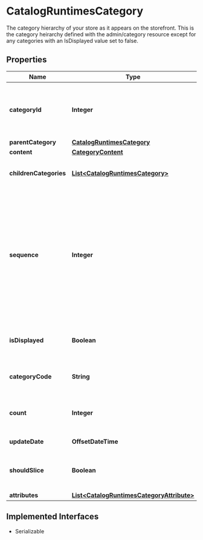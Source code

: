 

# CatalogRuntimesCategory

The category hierarchy of your store as it appears on the storefront. This is the category heirarchy defined with the admin/category resource except for any categories with an IsDisplayed value set to false.

## Properties

| Name | Type | Description | Notes |
|------------ | ------------- | ------------- | -------------|
|**categoryId** | **Integer** | Internal unique identifier of the category. System-supplied and read-only. |  [optional] |
|**parentCategory** | [**CatalogRuntimesCategory**](CatalogRuntimesCategory.md) |  |  [optional] |
|**content** | [**CategoryContent**](CategoryContent.md) |  |  [optional] |
|**childrenCategories** | [**List&lt;CatalogRuntimesCategory&gt;**](CatalogRuntimesCategory.md) | List of subcategories that belong to this category. |  [optional] |
|**sequence** | **Integer** | Order in which categories appear when they are at the same level (siblings). For example, categories can be sequenced so that a specific category always appears first (or last). |  [optional] |
|**isDisplayed** | **Boolean** | Indicates whether the category should be displayed. |  [optional] |
|**categoryCode** | **String** | External unique identifier of the category. |  [optional] |
|**count** | **Integer** | Indicates whether the category should be displayed. |  [optional] |
|**updateDate** | **OffsetDateTime** | Last Modified Date Time |  [optional] |
|**shouldSlice** | **Boolean** | Indicates whether the category should be sliced |  [optional] |
|**attributes** | [**List&lt;CatalogRuntimesCategoryAttribute&gt;**](CatalogRuntimesCategoryAttribute.md) |  |  [optional] |


## Implemented Interfaces

* Serializable


